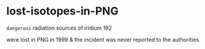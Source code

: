 # lost-isotopes-in-PNG

`dangerous` radiation sources of iridium 192

were lost in PNG in 1999 & the incident was never reported to the authorities

